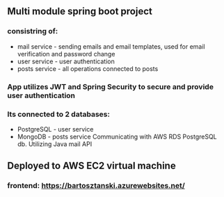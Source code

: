 ## Multi module spring boot project 
### consistring of:
- mail service - sending emails and email templates, used for email verification and password change
- user service - user authentication
- posts service - all operations connected to posts 
### App utilizes JWT and Spring Security to secure and provide user authentication
### Its connected to 2 databases:
- PostgreSQL - user service
- MongoDB - posts service
Communicating with AWS RDS PostgreSQL db. Utilizing Java mail API  
## Deployed to AWS EC2 virtual machine
### frontend: https://bartosztanski.azurewebsites.net/
